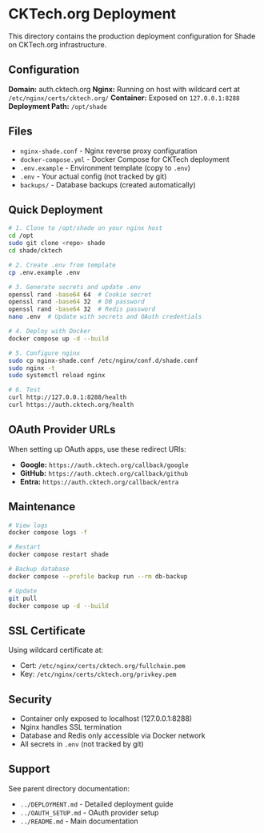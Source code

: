 # CKTech.org Deployment

This directory contains the production deployment configuration for Shade on CKTech.org infrastructure.

## Configuration

**Domain:** auth.cktech.org
**Nginx:** Running on host with wildcard cert at `/etc/nginx/certs/cktech.org/`
**Container:** Exposed on `127.0.0.1:8288`
**Deployment Path:** `/opt/shade`

## Files

- `nginx-shade.conf` - Nginx reverse proxy configuration
- `docker-compose.yml` - Docker Compose for CKTech deployment
- `.env.example` - Environment template (copy to `.env`)
- `.env` - Your actual config (not tracked by git)
- `backups/` - Database backups (created automatically)

## Quick Deployment

```bash
# 1. Clone to /opt/shade on your nginx host
cd /opt
sudo git clone <repo> shade
cd shade/cktech

# 2. Create .env from template
cp .env.example .env

# 3. Generate secrets and update .env
openssl rand -base64 64  # Cookie secret
openssl rand -base64 32  # DB password
openssl rand -base64 32  # Redis password
nano .env  # Update with secrets and OAuth credentials

# 4. Deploy with Docker
docker compose up -d --build

# 5. Configure nginx
sudo cp nginx-shade.conf /etc/nginx/conf.d/shade.conf
sudo nginx -t
sudo systemctl reload nginx

# 6. Test
curl http://127.0.0.1:8288/health
curl https://auth.cktech.org/health
```

## OAuth Provider URLs

When setting up OAuth apps, use these redirect URIs:

- **Google:** `https://auth.cktech.org/callback/google`
- **GitHub:** `https://auth.cktech.org/callback/github`
- **Entra:** `https://auth.cktech.org/callback/entra`

## Maintenance

```bash
# View logs
docker compose logs -f

# Restart
docker compose restart shade

# Backup database
docker compose --profile backup run --rm db-backup

# Update
git pull
docker compose up -d --build
```

## SSL Certificate

Using wildcard certificate at:
- Cert: `/etc/nginx/certs/cktech.org/fullchain.pem`
- Key: `/etc/nginx/certs/cktech.org/privkey.pem`

## Security

- Container only exposed to localhost (127.0.0.1:8288)
- Nginx handles SSL termination
- Database and Redis only accessible via Docker network
- All secrets in `.env` (not tracked by git)

## Support

See parent directory documentation:
- `../DEPLOYMENT.md` - Detailed deployment guide
- `../OAUTH_SETUP.md` - OAuth provider setup
- `../README.md` - Main documentation
